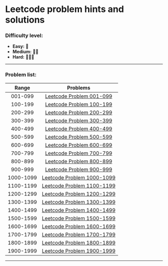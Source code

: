 # Leetcode problem hints and solutions

### Difficulty level:

-   **Easy:** 🌟
-   **Medium:** 🌟🌟
-   **Hard:** 🌟🌟🌟

---

### Problem list:

|   Range   |                  Problems                  |
| :-------: | :----------------------------------------: |
|  001-099  |   [Leetcode Problem 001-099](001-099.md)   |
|  100-199  |   [Leetcode Problem 100-199](100-199.md)   |
|  200-299  |   [Leetcode Problem 200-299](200-299.md)   |
|  300-399  |   [Leetcode Problem 300-399](300-399.md)   |
|  400-499  |   [Leetcode Problem 400-499](400-499.md)   |
|  500-599  |   [Leetcode Problem 500-599](500-599.md)   |
|  600-699  |   [Leetcode Problem 600-699](600-699.md)   |
|  700-799  |   [Leetcode Problem 700-799](700-799.md)   |
|  800-899  |   [Leetcode Problem 800-899](800-899.md)   |
|  900-999  |   [Leetcode Problem 900-999](900-999.md)   |
| 1000-1099 | [Leetcode Problem 1000-1099](1000-1099.md) |
| 1100-1199 | [Leetcode Problem 1100-1199](1100-1199.md) |
| 1200-1299 | [Leetcode Problem 1200-1299](1200-1299.md) |
| 1300-1399 | [Leetcode Problem 1300-1399](1300-1399.md) |
| 1400-1499 | [Leetcode Problem 1400-1499](1400-1499.md) |
| 1500-1599 | [Leetcode Problem 1500-1599](1500-1599.md) |
| 1600-1699 | [Leetcode Problem 1600-1699](1600-1699.md) |
| 1700-1799 | [Leetcode Problem 1700-1799](1700-1799.md) |
| 1800-1899 | [Leetcode Problem 1800-1899](1800-1899.md) |
| 1900-1999 | [Leetcode Problem 1900-1999](1900-1999.md) |

---
